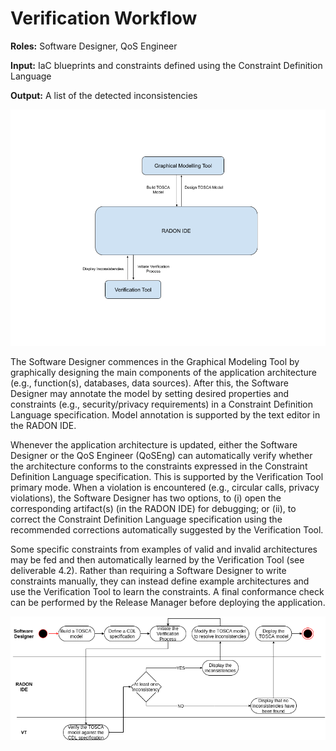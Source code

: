 # Verification Workflow

**Roles:** Software Designer, QoS Engineer

**Input:** IaC blueprints and constraints defined using the Constraint Definition Language

**Output:** A list of the detected inconsistencies

![#verification_workflow_tools](verification_workflow_tools.png)

The Software Designer commences in the Graphical Modeling Tool by graphically designing the main components of the application architecture (e.g., function(s), databases, data sources). After this, the Software Designer may annotate the model by setting desired properties and constraints (e.g., security/privacy requirements) in a Constraint Definition Language specification.  Model annotation is supported by the text editor in the RADON IDE.

Whenever the application architecture is updated, either the Software Designer or the QoS Engineer (QoSEng) can automatically verify whether the architecture conforms to the constraints expressed in the Constraint Definition Language specification. This is supported by the Verification Tool primary mode. When a violation is encountered (e.g., circular calls, privacy violations), the Software Designer has two options, to (i) open the corresponding artifact(s) (in the RADON IDE) for debugging; or (ii), to correct the Constraint Definition Language specification using the recommended corrections automatically suggested by the Verification Tool.

Some specific constraints from examples of valid and invalid architectures may be fed and then automatically learned by the Verification Tool (see deliverable 4.2). Rather than requiring a Software Designer to write constraints manually, they can instead define example architectures and use the Verification Tool to learn the constraints. A final conformance check can be performed by the Release Manager before deploying the application.

![#verification_workflow_activity](verification_workflow_activity.png)